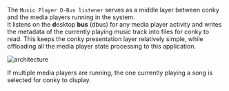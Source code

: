 The `Music Player D-Bus listener` serves as a middle layer between conky and the media players running in the system.  
It listens on the **d**esktop **bus** (dbus) for any media player activity and writes the metadata of the
currently playing music track into files for conky to read.  This keeps the conky presentation layer relatively simple,
while offloading all the media player state processing to this application.

![architecture](images/architecture.png)

If multiple media players are running, the one currently playing a song is selected for conky to display.